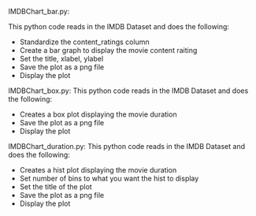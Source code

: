 IMDBChart_bar.py:

This python code reads in the IMDB Dataset and does the following:
- Standardize the content_ratings column
- Create a bar graph to display the movie content raiting
- Set the title, xlabel, ylabel
- Save the plot as a png file
- Display the plot

IMDBChart_box.py:
This python code reads in the IMDB Dataset and does the following:
- Creates a box plot displaying the movie duration
- Save the plot as a png file
- Display the plot

IMDBChart_duration.py:
This python code reads in the IMDB Dataset and does the following:
- Creates a hist plot displaying the movie duration
- Set number of bins to what you want the hist to display
- Set the title of the plot
- Save the plot as a png file
- Display the plot